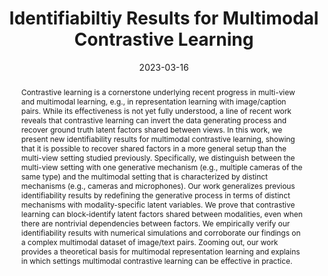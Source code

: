 ---
layout: publication_page
show: true
noheader: true

title: "Identifiabiltiy Results for Multimodal Contrastive Learning"
description:

date: 2023-03-16

authors:
  - name: Imant Daunhawer
    affiliations: [ETH Zurich]
  - name: <b>Alice Bizeul</b>
    affiliations: [ETH Zurich, ETH AI Center]
  - name: Emanuele Palumbo
    affiliations: [ETH Zurich, ETH AI Center]
  - name: Alexander Marx
    affiliations: [ETH Zurich, ETH AI Center]
  - name: Julia E. Vogt
    affiliations: [ETH Zurich]

journal: ICLR 2023
bib: /assets/bibliography/identifiability.txt
abstract: Contrastive learning is a cornerstone underlying recent progress in multi-view and multimodal learning, e.g., in representation learning with image/caption pairs. While its effectiveness is not yet fully understood, a line of recent work reveals that contrastive learning can invert the data generating process and recover ground truth latent factors shared between views. In this work, we present new identifiability results for multimodal contrastive learning, showing that it is possible to recover shared factors in a more general setup than the multi-view setting studied previously. Specifically, we distinguish between the multi-view setting with one generative mechanism (e.g., multiple cameras of the same type) and the multimodal setting that is characterized by distinct mechanisms (e.g., cameras and microphones). Our work generalizes previous identifiability results by redefining the generative process in terms of distinct mechanisms with modality-specific latent variables. We prove that contrastive learning can block-identify latent factors shared between modalities, even when there are nontrivial dependencies between factors. We empirically verify our identifiability results with numerical simulations and corroborate our findings on a complex multimodal dataset of image/text pairs. Zooming out, our work provides a theoretical basis for multimodal representation learning and explains in which settings multimodal contrastive learning can be effective in practice.
pdf: /assets/pdf/iclr2023.pdf
arxiv: https://arxiv.org/pdf/2303.09166.pdf

# Below is an example of injecting additional page-specific styles.
# If you use this page as a template, delete this _styles block.
_styles: >
  # .fake-img {
  #   background: #bbb;
  #   border: 1px solid rgba(0, 0, 0, 0.1);
  #   box-shadow: 0 0px 4px rgba(0, 0, 0, 0.1);
  #   margin-bottom: 12px;
  # }
  # .fake-img p {
  #   font-family: monospace;
  #   color: white;
  #   text-align: left;
  #   margin: 12px 0;
  #   text-align: center;
  #   font-size: 16px;
  # }
---